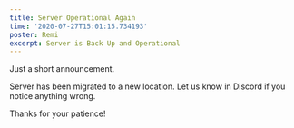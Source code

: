 ```yaml
---
title: Server Operational Again
time: '2020-07-27T15:01:15.734193'
poster: Remi
excerpt: Server is Back Up and Operational
---
```


Just a short announcement.

Server has been migrated to a new location. Let us know in Discord if you notice
anything wrong.

Thanks for your patience!

